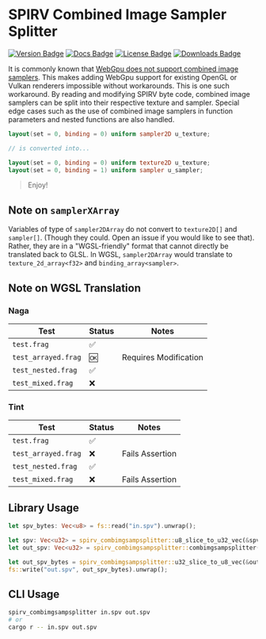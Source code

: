# SPIRV Combined Image Sampler Splitter

[![Version Badge](https://img.shields.io/crates/v/spirv_combimgsampsplitter)](https://crates.io/crates/spirv_combimgsampsplitter)
[![Docs Badge](https://img.shields.io/docsrs/spirv_combimgsampsplitter/latest)](https://docs.rs/spirv_combimgsampsplitter/latest/spirv_combimgsampsplitter/)
[![License Badge](https://img.shields.io/crates/l/spirv_combimgsampsplitter)](LICENSE)
[![Downloads Badge](https://img.shields.io/crates/d/spirv_combimgsampsplitter)](https://crates.io/crates/spirv_combimgsampsplitter)

It is commonly known that [WebGpu does not support combined image samplers](https://github.com/gpuweb/gpuweb/issues/770).
This makes adding WebGpu support for existing OpenGL or Vulkan renderers impossible without workarounds.
This is one such workaround.
By reading and modifying SPIRV byte code, combined image samplers can be split into their respective texture and sampler.
Special edge cases such as the use of combined image samplers in function parameters and nested functions are also handled.

```glsl
layout(set = 0, binding = 0) uniform sampler2D u_texture;

// is converted into...

layout(set = 0, binding = 0) uniform texture2D u_texture;
layout(set = 0, binding = 1) uniform sampler u_sampler;
```

> Enjoy!

## Note on `samplerXArray`

Variables of type of `sampler2DArray` do not convert to `texture2D[]` and `sampler[]`.
(Though they could. Open an issue if you would like to see that).
Rather, they are in a "WGSL-friendly" format that cannot directly be translated back to GLSL.
In WGSL, `sampler2DArray` would translate to `texture_2d_array<f32>` and `binding_array<sampler>`.

## Note on WGSL Translation

### Naga

| Test                | Status | Notes                 |
| ------------------- | ------ | --------------------- |
| `test.frag`         | ✅     |                       |
| `test_arrayed.frag` | 🆗     | Requires Modification |
| `test_nested.frag`  | ✅     |                       |
| `test_mixed.frag`   | ❌     |                       |

### Tint

| Test                | Status | Notes           |
| ------------------- | ------ | --------------- |
| `test.frag`         | ✅     |                 |
| `test_arrayed.frag` | ❌     | Fails Assertion |
| `test_nested.frag`  | ✅     |                 |
| `test_mixed.frag`   | ❌     | Fails Assertion |

## Library Usage

```rust
let spv_bytes: Vec<u8> = fs::read("in.spv").unwrap();

let spv: Vec<u32> = spirv_combimgsampsplitter::u8_slice_to_u32_vec(&spv_bytes);
let out_spv: Vec<u32> = spirv_combimgsampsplitter::combimgsampsplitter(&spv).unwrap();

let out_spv_bytes = spirv_combimgsampsplitter::u32_slice_to_u8_vec(&out_spv);
fs::write("out.spv", out_spv_bytes).unwrap();
```

## CLI Usage

```bash
spirv_combimgsampsplitter in.spv out.spv
# or
cargo r -- in.spv out.spv
```
